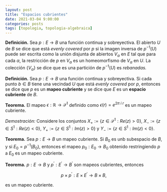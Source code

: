 ```yaml
---
layout: post
title: "Espacios cubrientes"
date: 2021-03-04 9:00:00
categories: posts
tags: [topologia, topologia-algebraica]
---
```




**Definición.** Sea $p: E \rightarrow B$ una función continua y sobreyectiva. El abierto $U$ de $B$ se dice que está *evenly covered* por $p$ si la imagen inversa de $p^{-1}(U)$ puede ser escrita como la unión disjunta de abiertos $V_\alpha$ en $E$ tal que para cada $\alpha$, la restricción de $p$ en $V_\alpha$ es un homeomorfismo de $V_\alpha$ en $U$. La colección $\{V_\alpha\}$ se dice que es una partición de $p^{-1}(U)$ es *rebanadas.*



**Definición.** Sea $p: E \rightarrow B$ una función continua y sobreyectiva. Si cada punto $b\in B$ tiene una vecindad $U$ que está *evenly covered* por $p$, entonces se dice que $p$ es un **mapeo cubriente** y se dice que $E$  es un **espacio cubriente** de $B$.

**Teorema.** El mapeo $\epsilon: \mathbb{R} \rightarrow \mathcal{S}^1$ definido como $\epsilon(r) = e^{2\pi \ i \ r}$ es un mapeo cubriente.

*Demostración:* Considere los conjuntos $X_+ := \{z \in \mathcal{S}^1: Re(z) > 0 \}$, $X_{-} := \{z\in S^1: Re(z) < 0 \}$, $Y_+ := \{z\in S^1 : Im(z) > 0\}$ y $Y_{-}:= \{z \in S^1: Im(z) < 0 \}$.

**Teorema.** Sea $p: E \rightarrow B$ un mapeo cubriente. Si $B_0$ es unb subespacio de $B$, y si $E_0 = p^{-1}(B_0)$, entonces el mapeo $p_0: E_0 \rightarrow B_0$ obtenido restringiendo $p$ a $E_0$ es un mapeo cubriente.

**Teorema.**  $p: E \rightarrow B$ y $p^\prime: E^\prime \rightarrow B^\prime$ son mapeos cubrientes, entonces

$$p \times p^\prime: E \times E^\prime \rightarrow B \times B, $$

es un mapeo cubriente.

